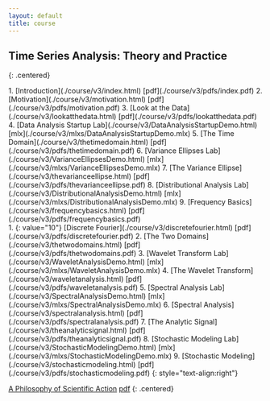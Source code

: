 ```yaml
---
layout: default
title: course
---
```


## Time Series Analysis: Theory and Practice 
{: .centered}

<div class="column">    
1. [Introduction](./course/v3/index.html) [pdf](./course/v3/pdfs/index.pdf)
2. [Motivation](./course/v3/motivation.html) [pdf](./course/v3/pdfs/motivation.pdf)
3. [Look at the Data](./course/v3/lookatthedata.html) [pdf](./course/v3/pdfs/lookatthedata.pdf)
4. [Data Analysis Startup Lab](./course/v3/DataAnalysisStartupDemo.html) [mlx](./course/v3/mlxs/DataAnalysisStartupDemo.mlx)
5. [The Time Domain](./course/v3/thetimedomain.html) [pdf](./course/v3/pdfs/thetimedomain.pdf)
6. [Variance Ellipses Lab](./course/v3/VarianceEllipsesDemo.html) [mlx](./course/v3/mlxs/VarianceEllipsesDemo.mlx)
7. [The Variance Ellipse](./course/v3/thevarianceellipse.html) [pdf](./course/v3/pdfs/thevarianceellipse.pdf)
8. [Distributional Analysis Lab](./course/v3/DistributionalAnalysisDemo.html) [mlx](./course/v3/mlxs/DistributionalAnalysisDemo.mlx)
9. [Frequency Basics](./course/v3/frequencybasics.html) [pdf](./course/v3/pdfs/frequencybasics.pdf)
</div>

<div class="column">
1. {: value="10"} [Discrete Fourier](./course/v3/discretefourier.html) [pdf](./course/v3/pdfs/discretefourier.pdf)
2.  [The Two Domains](./course/v3/thetwodomains.html) [pdf](./course/v3/pdfs/thetwodomains.pdf)
3.  [Wavelet Transform Lab](./course/v3/WaveletAnalysisDemo.html) [mlx](./course/v3/mlxs/WaveletAnalysisDemo.mlx)
4.  [The Wavelet Transform](./course/v3/waveletanalysis.html) [pdf](./course/v3/pdfs/waveletanalysis.pdf)
5.  [Spectral Analysis Lab](./course/v3/SpectralAnalysisDemo.html) [mlx](./course/v3/mlxs/SpectralAnalysisDemo.mlx)
6.  [Spectral Analysis](./course/v3/spectralanalysis.html) [pdf](./course/v3/pdfs/spectralanalysis.pdf)
7.  [The Analytic Signal](./course/v3/theanalyticsignal.html) [pdf](./course/v3/pdfs/theanalyticsignal.pdf)
8.  [Stochastic Modeling Lab](./course/v3/StochasticModelingDemo.html) [mlx](./course/v3/mlxs/StochasticModelingDemo.mlx)
9.  [Stochastic Modeling](./course/v3/stochasticmodeling.html) [pdf](./course/v3/pdfs/stochasticmodeling.pdf)
{: style="text-align:right"}
</div>

[A Philosophy of Scientific Action](./talks/mind.html) [pdf](./talks/mind.pdf)
{: .centered}
